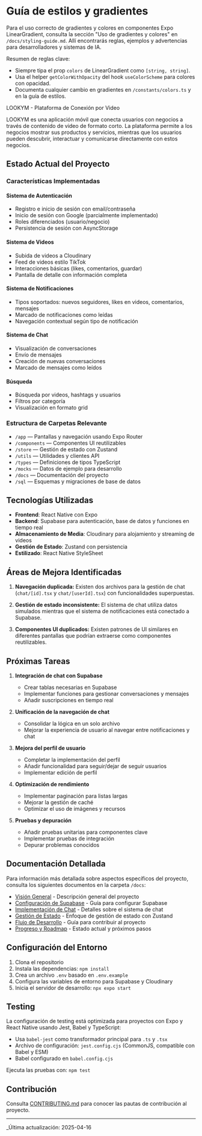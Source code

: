 # Guía de estilos y gradientes

Para el uso correcto de gradientes y colores en componentes Expo LinearGradient, consulta la sección "Uso de gradientes y colores" en `/docs/styling-guide.md`. Allí encontrarás reglas, ejemplos y advertencias para desarrolladores y sistemas de IA.

Resumen de reglas clave:

- Siempre tipa el prop `colors` de LinearGradient como `[string, string]`.
- Usa el helper `getColorWithOpacity` del hook `useColorScheme` para colores con opacidad.
- Documenta cualquier cambio en gradientes en `/constants/colors.ts` y en la guía de estilos.

LOOKYM - Plataforma de Conexión por Video

LOOKYM es una aplicación móvil que conecta usuarios con negocios a través de contenido de video de formato corto. La plataforma permite a los negocios mostrar sus productos y servicios, mientras que los usuarios pueden descubrir, interactuar y comunicarse directamente con estos negocios.

## Estado Actual del Proyecto

### Características Implementadas

#### Sistema de Autenticación

- Registro e inicio de sesión con email/contraseña
- Inicio de sesión con Google (parcialmente implementado)
- Roles diferenciados (usuario/negocio)
- Persistencia de sesión con AsyncStorage

#### Sistema de Videos

- Subida de videos a Cloudinary
- Feed de videos estilo TikTok
- Interacciones básicas (likes, comentarios, guardar)
- Pantalla de detalle con información completa

#### Sistema de Notificaciones

- Tipos soportados: nuevos seguidores, likes en videos, comentarios, mensajes
- Marcado de notificaciones como leídas
- Navegación contextual según tipo de notificación

#### Sistema de Chat

- Visualización de conversaciones
- Envío de mensajes
- Creación de nuevas conversaciones
- Marcado de mensajes como leídos

#### Búsqueda

- Búsqueda por videos, hashtags y usuarios
- Filtros por categoría
- Visualización en formato grid

### Estructura de Carpetas Relevante

- `/app` — Pantallas y navegación usando Expo Router
- `/components` — Componentes UI reutilizables
- `/store` — Gestión de estado con Zustand
- `/utils` — Utilidades y clientes API
- `/types` — Definiciones de tipos TypeScript
- `/mocks` — Datos de ejemplo para desarrollo
- `/docs` — Documentación del proyecto
- `/sql` — Esquemas y migraciones de base de datos

## Tecnologías Utilizadas

- **Frontend**: React Native con Expo
- **Backend**: Supabase para autenticación, base de datos y funciones en tiempo real
- **Almacenamiento de Media**: Cloudinary para alojamiento y streaming de videos
- **Gestión de Estado**: Zustand con persistencia
- **Estilizado**: React Native StyleSheet

## Áreas de Mejora Identificadas

1. **Navegación duplicada:** Existen dos archivos para la gestión de chat (`chat/[id].tsx` y `chat/[userId].tsx`) con funcionalidades superpuestas.

2. **Gestión de estado inconsistente:** El sistema de chat utiliza datos simulados mientras que el sistema de notificaciones está conectado a Supabase.

3. **Componentes UI duplicados:** Existen patrones de UI similares en diferentes pantallas que podrían extraerse como componentes reutilizables.

## Próximas Tareas

1. **Integración de chat con Supabase**
   - Crear tablas necesarias en Supabase
   - Implementar funciones para gestionar conversaciones y mensajes
   - Añadir suscripciones en tiempo real

2. **Unificación de la navegación de chat**
   - Consolidar la lógica en un solo archivo
   - Mejorar la experiencia de usuario al navegar entre notificaciones y chat

3. **Mejora del perfil de usuario**
   - Completar la implementación del perfil
   - Añadir funcionalidad para seguir/dejar de seguir usuarios
   - Implementar edición de perfil

4. **Optimización de rendimiento**
   - Implementar paginación para listas largas
   - Mejorar la gestión de caché
   - Optimizar el uso de imágenes y recursos

5. **Pruebas y depuración**
   - Añadir pruebas unitarias para componentes clave
   - Implementar pruebas de integración
   - Depurar problemas conocidos

## Documentación Detallada

Para información más detallada sobre aspectos específicos del proyecto, consulta los siguientes documentos en la carpeta `/docs`:

- [Visión General](./docs/overview.md) - Descripción general del proyecto
- [Configuración de Supabase](./docs/supabase-setup.md) - Guía para configurar Supabase
- [Implementación de Chat](./docs/chat-implementation.md) - Detalles sobre el sistema de chat
- [Gestión de Estado](./docs/state-management.md) - Enfoque de gestión de estado con Zustand
- [Flujo de Desarrollo](./docs/development-workflow.md) - Guía para contribuir al proyecto
- [Progreso y Roadmap](./docs/progreso-y-roadmap.md) - Estado actual y próximos pasos

## Configuración del Entorno

1. Clona el repositorio
2. Instala las dependencias: `npm install`
3. Crea un archivo `.env` basado en `.env.example`
4. Configura las variables de entorno para Supabase y Cloudinary
5. Inicia el servidor de desarrollo: `npx expo start`

## Testing

La configuración de testing está optimizada para proyectos con Expo y React Native usando Jest, Babel y TypeScript:

- Usa `babel-jest` como transformador principal para `.ts` y `.tsx`
- Archivo de configuración: `jest.config.cjs` (CommonJS, compatible con Babel y ESM)
- Babel configurado en `babel.config.cjs`

Ejecuta las pruebas con: `npm test`

## Contribución

Consulta [CONTRIBUTING.md](./docs/CONTRIBUTING.md) para conocer las pautas de contribución al proyecto.

---

_Última actualización: 2025-04-16
